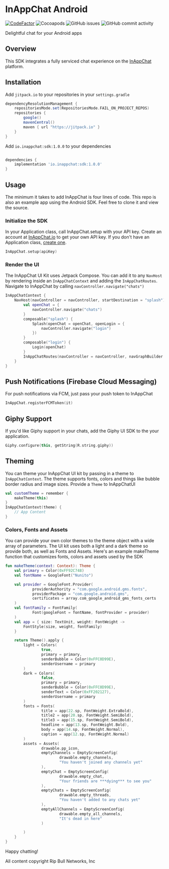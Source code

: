 # InAppChat Android

[![CodeFactor](https://www.codefactor.io/repository/github/inappchat/inappchat-android/badge)](https://www.codefactor.io/repository/github/inappchat/inappchat-android) ![Cocoapods](https://img.shields.io/cocoapods/v/InAppChat?style=flat-square) ![GitHub issues](https://img.shields.io/github/issues/RipBullNetworks/inappchat-android) ![GitHub commit activity](https://img.shields.io/github/commit-activity/y/ripbullnetworks/inappchat-android)

Delightful chat for your Android apps

## Overview

This SDK integrates a fully serviced chat experience on the [InAppChat](https://inappchat.io) platform.

## Installation

Add `jitpack.io` to your repositories in your `settings.gradle`

```gradle
dependencyResolutionManagement {
    repositoriesMode.set(RepositoriesMode.FAIL_ON_PROJECT_REPOS)
    repositories {
        google()
        mavenCentral()
        maven { url "https://jitpack.io" }
    }
}
```

Add `io.inappchat:sdk:1.0.0` to your dependencies

```gradle

dependencies {
    implementation 'io.inappchat:sdk:1.0.0'
}

```

## Usage

The minimum it takes to add InAppChat is four lines of code. This repo is also an example app using the Android SDK. Feel free to clone it and view the source.

### Initialize the SDK

In your Application class, call InAppChat.setup with your API key. Create an account at [InAppChat.io](https://inappchat.io) to get your own API key. If you don't have an Application class, [create one](https://guides.codepath.com/android/Understanding-the-Android-Application-Class).

```kotlin
InAppChat.setup(apiKey)
```

### Render the UI

The InAppChat UI Kit uses Jetpack Compose.
You can add it to any `NavHost` by rendering inside an `InAppChatContext` and adding the `InAppChatRoutes`. Navigate to InAppChat by calling `navController.navigate("chats")`

```kotlin
InAppChatContext {
    NavHost(navController = navController, startDestination = "splash") {
        val openChat = {
            navController.navigate("chats")
        }
        composable("splash") {
            Splash(openChat = openChat, openLogin = {
                navController.navigate("login")
            })
        }
        composable("login") {
            Login(openChat)
        }
        InAppChatRoutes(navController = navController, navGraphBuilder = this)
    }
}
```

## Push Notifications (Firebase Cloud Messaging)

For push notifications via FCM, just pass your push token to InAppChat

```kotlin
InAppChat.registerFCMToken(it)
```

## Giphy Support

If you'd like Giphy support in your chats, add the Giphy UI SDK to the your application.

```kotlin
Giphy.configure(this, getString(R.string.giphy))
```

## Theming

You can theme your InAppChat UI kit by passing in a theme to `InAppChatContext`. The theme supports fonts, colors and things like bubble border radius and image sizes. Provide a `Theme` to InAppChatUI

```kotlin
val customTheme = remember {
    makeTheme(this)
}
InAppChatContext(theme) {
    // App Content
}
```

### Colors, Fonts and Assets

You can provide your own color themes to the theme object with a wide array of parameters. The UI kit uses both a light and a dark theme so provide both, as well as Fonts and Assets. Here's an example makeTheme function that customizes fonts, colors and assets used by the SDK

```kotlin
fun makeTheme(context: Context): Theme {
    val primary = Color(0xFF92C748)
    val fontName = GoogleFont("Nunito")

    val provider = GoogleFont.Provider(
            providerAuthority = "com.google.android.gms.fonts",
            providerPackage = "com.google.android.gms",
            certificates = array.com_google_android_gms_fonts_certs
    )
    val fontFamily = FontFamily(
            Font(googleFont = fontName, fontProvider = provider)
    )
    val app = { size: TextUnit, weight: FontWeight ->
        FontStyle(size, weight, fontFamily)
    }

    return Theme().apply {
        light = Colors(
                true,
                primary = primary,
                senderBubble = Color(0xFFC0D99E),
                senderUsername = primary
        )
        dark = Colors(
                false,
                primary = primary,
                senderBubble = Color(0xFFC0D99E),
                senderText = Color(0xFF202127),
                senderUsername = primary
        )
        fonts = Fonts(
                title = app(22.sp, FontWeight.ExtraBold),
                title2 = app(20.sp, FontWeight.SemiBold),
                title3 = app(15.sp, FontWeight.SemiBold),
                headline = app(13.sp, FontWeight.Bold),
                body = app(14.sp, FontWeight.Normal),
                caption = app(12.sp, FontWeight.Normal)
        )
        assets = Assets(
                drawable.pp_icon,
                emptyChannels = EmptyScreenConfig(
                        drawable.empty_channels,
                        "You haven't joined any channels yet"
                ),
                emptyChat = EmptyScreenConfig(
                        drawable.empty_chat,
                        "Your friends are ***dying*** to see you"
                ),
                emptyChats = EmptyScreenConfig(
                        drawable.empty_threads,
                        "You haven't added to any chats yet"
                ),
                emptyAllChannels = EmptyScreenConfig(
                        drawable.empty_all_channels,
                        "It's dead in here"
                )

        )
    }
}
```

Happy chatting!

All content copyright Rip Bull Networks, Inc
